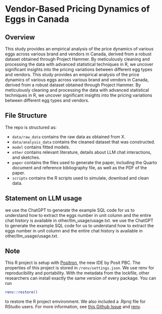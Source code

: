 # Vendor-Based Pricing Dynamics of Eggs in Canada

## Overview

This study provides an empirical analysis of the price dynamics of various eggs across various brand and vendors in Canada, derived from a robust dataset obtained through Project Hammer. By meticulously cleaning and processing the data with advanced statistical techniques in R, we uncover significant insights into the pricing variations between different egg types and vendors. 
This study provides an empirical analysis of the price dynamics of various eggs across various brand and vendors in Canada, derived from a robust dataset obtained through Project Hammer. By meticulously cleaning and processing the data with advanced statistical techniques in R, we uncover significant insights into the pricing variations between different egg types and vendors. 


## File Structure

The repo is structured as:

-   `data/raw_data` contains the raw data as obtained from X.
-   `data/analysis_data` contains the cleaned dataset that was constructed.
-   `model` contains fitted models. 
-   `other` contains relevant literature, details about LLM chat interactions, and sketches.
-   `paper` contains the files used to generate the paper, including the Quarto document and reference bibliography file, as well as the PDF of the paper. 
-   `scripts` contains the R scripts used to simulate, download and clean data.


## Statement on LLM usage

we use the ChatGPT to generate the example SQL code for us to understand how to extract the eggs number in unit column and the entire chat history is available in other/llm_usage/usage.txt.
we use the ChatGPT to generate the example SQL code for us to understand how to extract the eggs number in unit column and the entire chat history is available in other/llm_usage/usage.txt.

## Note

This R project is setup with [Positron](https://positron.posit.co/), the new IDE by Posit PBC. The properties of this project is stored in `/renv/settings.json`. We use renv for reproducibility and portability. With the metadata from the lockfile, other researchers can install exactly the same version of every package.
You can run 
```sh
renv::restore()
```
to restore the R project emvironment. We also included a .Rproj file for RStudio users. For more information, see [this Github Issue](https://github.com/posit-dev/positron/discussions/3967) and [renv](https://rstudio.github.io/renv/articles/renv.html).
